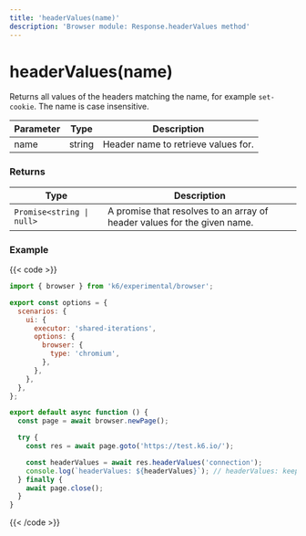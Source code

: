 ```yaml
---
title: 'headerValues(name)'
description: 'Browser module: Response.headerValues method'
---
```


# headerValues(name)

Returns all values of the headers matching the name, for example `set-cookie`. The name is case insensitive.

<TableWithNestedRows>

| Parameter | Type   | Description                         |
| --------- | ------ | ----------------------------------- |
| name      | string | Header name to retrieve values for. |

</TableWithNestedRows>

### Returns

| Type                      | Description                                                              |
| ------------------------- | ------------------------------------------------------------------------ |
| `Promise<string \| null>` | A promise that resolves to an array of header values for the given name. |

### Example

{{< code >}}

```javascript
import { browser } from 'k6/experimental/browser';

export const options = {
  scenarios: {
    ui: {
      executor: 'shared-iterations',
      options: {
        browser: {
          type: 'chromium',
        },
      },
    },
  },
};

export default async function () {
  const page = await browser.newPage();

  try {
    const res = await page.goto('https://test.k6.io/');

    const headerValues = await res.headerValues('connection');
    console.log(`headerValues: ${headerValues}`); // headerValues: keep-alive
  } finally {
    await page.close();
  }
}
```

{{< /code >}}
